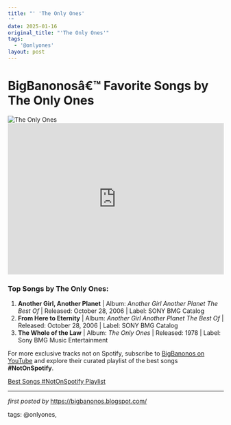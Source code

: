 ```yaml
---
title: "' 'The Only Ones'
'"
date: 2025-01-16
original_title: "'The Only Ones'"
tags:
  - '@onlyones'
layout: post
---
```

<!-- Title of the Post -->
<h1>BigBanonosâ€™ Favorite Songs by The Only Ones</h1> <!-- Featured Image -->
<div> <img src="https://i.scdn.co/image/ab67616d00001e02e3f2da9608a1fb4fb81092ac" alt="The Only Ones">
</div> <!-- Spotify Embed -->
<div> <iframe src="https://open.spotify.com/embed/playlist/5yzr1Y22cJRttMCfqNlrB2?utm_source=generator" width="100%" height="352" frameBorder="0" allowfullscreen="" allow="autoplay; clipboard-write; encrypted-media; fullscreen; picture-in-picture" loading="lazy"></iframe>
</div> <!-- Song Information -->
<h3>Top Songs by The Only Ones:</h3>
<ol> <li><strong>Another Girl, Another Planet</strong> | Album: <em>Another Girl Another Planet The Best Of</em> | Released: October 28, 2006 | Label: SONY BMG Catalog</li> <li><strong>From Here to Eternity</strong> | Album: <em>Another Girl Another Planet The Best Of</em> | Released: October 28, 2006 | Label: SONY BMG Catalog</li> <li><strong>The Whole of the Law</strong> | Album: <em>The Only Ones</em> | Released: 1978 | Label: Sony BMG Music Entertainment</li>
</ol>


<!--Subscribe and Playlist Links-->
<div>
    <p>For more exclusive tracks not on Spotify, subscribe to <a href="https://www.youtube.com/@BigBanonos" target="_blank">BigBanonos on YouTube</a> and explore their curated playlist of the best songs <strong>#NotOnSpotify</strong>.</p>
    <p><a href="https://www.youtube.com/playlist?list=PLtuNtuTatqI0kFahUCbtbfenC_ET5O_tr" target="_blank">Best Songs #NotOnSpotify Playlist<br /></a></p></div>

<hr />

<p><em>first posted by</em> <a href="https://bigbanonos.blogspot.com/" rel="noopener" target="_new">https://bigbanonos.blogspot.com/</a></p>

<p>tags: @onlyones,</p>
